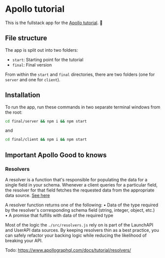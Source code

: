 # Apollo tutorial

This is the fullstack app for the [Apollo tutorial](http://apollographql.com/docs/tutorial/introduction.html). 🚀

## File structure

The app is split out into two folders:
- `start`: Starting point for the tutorial
- `final`: Final version

From within the `start` and `final` directories, there are two folders (one for `server` and one for `client`).

## Installation

To run the app, run these commands in two separate terminal windows from the root:

```bash
cd final/server && npm i && npm start
```

and

```bash
cd final/client && npm i && npm start
```

## Important Apollo Good to knows

### Resolvers
A resolver is a function that's responsible for populating the data for a single field in your schema. Whenever a client queries for a particular field, the resolver for that field fetches the requested data from the appropriate data source. [See here](https://www.apollographql.com/docs/tutorial/resolvers/)

A resolver function returns one of the following:
• Data of the type required by the resolver's corresponding schema field (string, integer, object, etc.)     
• A promise that fulfills with data of the required type    

Most of the logic the `./src/resolvers.js` rely on is part of the LaunchAPI and UserAPI data sources. By keeping resolvers thin as a best practice, you can safely refactor your backing logic while reducing the likelihood of breaking your API.


Todo: https://www.apollographql.com/docs/tutorial/resolvers/